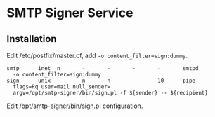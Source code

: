 # SMTP Signer Service

## Installation

Edit /etc/postfix/master.cf, add `-o content_filter=sign:dummy`.

```
smtp      inet  n       -       -       -       -       smtpd
  -o content_filter=sign:dummy
sign      unix  -       n       n       -       10      pipe
  flags=Rq user=mail null_sender=
  argv=/opt/smtp-signer/bin/sign.pl -f ${sender} -- ${recipient}
```

Edit /opt/smtp-signer/bin/sign.pl configuration.


